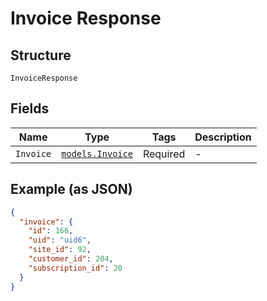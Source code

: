 
# Invoice Response

## Structure

`InvoiceResponse`

## Fields

| Name | Type | Tags | Description |
|  --- | --- | --- | --- |
| `Invoice` | [`models.Invoice`](invoice.md) | Required | - |

## Example (as JSON)

```json
{
  "invoice": {
    "id": 166,
    "uid": "uid6",
    "site_id": 92,
    "customer_id": 204,
    "subscription_id": 20
  }
}
```

